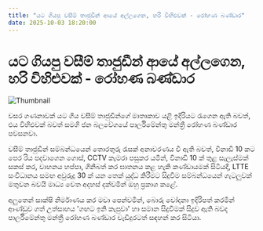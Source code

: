 ```yaml
---
title: "යට ගියපු වසීම් තාජුඩීන් ආයේ අල්ලගෙන, හරි විහිළුවක් - රෝහණ බණ්ඩාර"
date: 2025-10-03 18:20:00
---
```


# යට ගියපු වසීම් තාජුඩීන් ආයේ අල්ලගෙන, හරි විහිළුවක් - රෝහණ බණ්ඩාර

![Thumbnail](https://helakuru.sgp1.cdn.digitaloceanspaces.com/esana/images/lib/rohana-bandara.jpg)

වසර ගණනාවක් යට ගිය වසීම් තාජුඩීන්ගේ මාතෘකාව යළි ඉදිරියට රැගෙන ඇති බවත්, එය විහිළුවක් බවත් සමගි ජන බලවේගයේ පාර්ලිමේන්තු මන්ත්‍රී රෝහණ බණ්ඩාර පවසනවා.

වසීම් තාජුඩීන් සම්බන්ධයෙන් තොරතුරු රැසක් අනාවරණය වී ඇති බවත්, විනාඩි 10 කට පෙර රිය පදවාගෙන ගොස්, CCTV කැමරා පසුකර යමින්, විනාඩි 10 ක් තුළ සැලැස්මක් සකස් කර, වාහනය හප්පා, ගිනිබත් කර ඝාතනය කළ හැකි කණ්ඩායමක් සිටියදී, LTTE සංවිධානය සමඟ අවුරුදු 30 ක් යන තෙක් යුද්ධ කිරීමට සිදුවීම සම්බන්ධයෙන් ගැටලුවක් මතුවන බවයි මාධ්‍ය වෙත අදහස් දක්වමින් ඔහු ප්‍රකාශ කළේ.

අලුතෙන් සාක්ෂි නිර්මාණය කර මවා පෙන්වමින්, බොරු චෝදනා ඉදිරිපත් කරමින් ආණ්ඩුව ගත් උත්සාහය 'ගඟට ඉනි කැපුවා' හා සමාන සිදුවීමක් සිදුව ඇති බවද පාර්ලිමේන්තු මන්ත්‍රී රෝහණ බණ්ඩාර වැඩිදුරටත් සඳහන් කර සිටියා.

